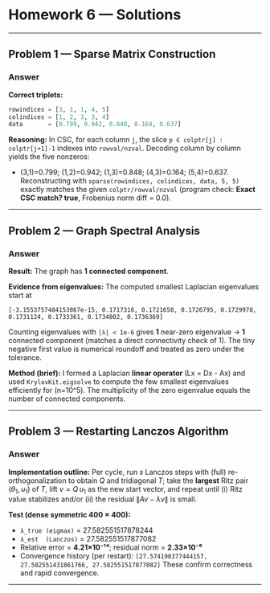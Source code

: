 # Homework 6 — Solutions

---

## Problem 1 — Sparse Matrix Construction

### Answer

**Correct triplets:**

```julia
rowindices = [3, 1, 1, 4, 5]
colindices = [1, 2, 3, 3, 4]
data       = [0.799, 0.942, 0.848, 0.164, 0.637]
```

**Reasoning:** In CSC, for each column `j`, the slice `p ∈ colptr[j] : colptr[j+1]-1` indexes into `rowval/nzval`. Decoding column by column yields the five nonzeros:

* (3,1)=0.799; (1,2)=0.942; (1,3)=0.848; (4,3)=0.164; (5,4)=0.637.
  Reconstructing with `sparse(rowindices, colindices, data, 5, 5)` exactly matches the given `colptr/rowval/nzval` (program check: **Exact CSC match? true**, Frobenius norm diff = 0.0). 

---

## Problem 2 — Graph Spectral Analysis

### Answer

**Result:** The graph has **1 connected component**.

**Evidence from eigenvalues:** The computed smallest Laplacian eigenvalues start at

```
[-3.1553757484153867e-15, 0.1717316, 0.1721658, 0.1726795, 0.1729978, 0.1731124, 0.1733361, 0.1734802, 0.1736369]
```

Counting eigenvalues with `|λ| < 1e-6` gives **1** near-zero eigenvalue → **1** connected component (matches a direct connectivity check of 1). The tiny negative first value is numerical roundoff and treated as zero under the tolerance. 

**Method (brief):** I formed a Laplacian **linear operator** (Lx = Dx - Ax) and used `KrylovKit.eigsolve` to compute the few smallest eigenvalues efficiently for (n=10^5). The multiplicity of the zero eigenvalue equals the number of connected components.

---

## Problem 3 — Restarting Lanczos Algorithm

### Answer

**Implementation outline:** Per cycle, run $s$ Lanczos steps with (full) re-orthogonalization to obtain $Q$ and tridiagonal $T$; take the **largest** Ritz pair $(\theta_1, u_1)$ of $T$, lift $v = Q\,u_1$ as the new start vector, and repeat until (i) Ritz value stabilizes and/or (ii) the residual $\|A v - \lambda v\|$ is small.

**Test (dense symmetric $400\times 400$):**

* `λ_true (eigmax)` = 27.582551517878244
* `λ_est  (Lanczos)` = 27.582551517877082
* Relative error = **4.21×10⁻¹⁴**; residual norm = **2.33×10⁻⁶**
* Convergence history (per restart): `[27.574190377444157, 27.582551431861766, 27.582551517877082]`
  These confirm correctness and rapid convergence. 

---
